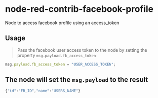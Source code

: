 # node-red-contrib-facebook-profile
Node to access facebook profile using an access_token

## Usage
> Pass the facebook user access token to the node by setting the property `msg.payload.fb_access_token`
```js
msg.payload.fb_access_token = "USER_ACCESS_TOKEN";
```

## The node will set the `msg.payload` to the result
```js
{"id":"FB_ID","name":"USERS_NAME"}
```